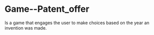 # Game--Patent_offer
 Is a game that engages the user to make choices based on the year an invention was made.

